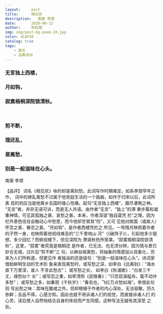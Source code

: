 ```yaml
---
layout:     post
title:      相见欢
description:   南唐 李煜
date:       2020-06-13
author:     听松阁
img: img/post-bg-poem-10.jpg
color: 4CAF50
catalog: true
tags:
    - 美文
    - 古典诗词
---
```



### 无言独上西楼， 
### 月如钩， 
### 寂寞梧桐深院锁清秋。
&nbsp;
### 剪不断， 
### 理还乱， 
### 是离愁，
### 别是一般滋味在心头。


南唐 李煜


【品评】 
词名《相见欢》咏的却是离别愁。此词写作时期难定。如系李煜早年之作， 
词中的缭乱离愁不过属于他宫庭生活的一个插曲，如作于归宋以后，此词所表 
现的则应当是他离乡去国的锥心怆痛。起句“无言独上西楼”，摄尽凄惋之神。 
“无言”者，并非无语可诉，而是无人共语。由作者“无言”、“独上”的滞 
重步履和凝重神情，可见其孤独之甚、哀愁之甚。本来，作者深谙“独自莫凭 
栏”之理，因为栏外景色往往会触动心中愁思，而今他却甘冒其“险”，又可 
见他对故国（或故人）怀念之甚、眷恋之甚。“月如钩”，是作者西楼凭栏之 
所见。一弯残月映照着作者的孑然一身，也映照着他视线难及的“三千里地山 
河”（《破阵子》），引起他多少遐想、多少回忆？而俯视楼下，但见深院为 
萧飒秋色所笼罩。“寂寞梧桐深院锁清秋”，这里，“寂寞”者究竟是梧桐还 
是作者，已无法、也无须分辨，因为情与景已妙合无垠。过片后“剪不断”三 
句，以麻丝喻离愁，将抽象的情感加以具象化，历来为人们所称道，但更见作 
者独诣的还是结句：“别是一般滋味在心头”。诗词家借助鲜明生动的艺术形 
象来表现离愁时，或写愁之深，如李白《远离别》：“海水直下万里深，谁人 
不言此愁古”； 或写愁之长， 如李白《秋浦歌》：“白发三千丈，缘愁似个 
长”；或写恋之重，如李清照《武陵春》：“只恐双溪艋舟，载不动许多愁”； 
或写愁之多，如秦观《千秋岁》：“春去也，飞红万点愁如海”。李煜此句则 
写出愁之味：其味在酸咸之外，但却根植于作者的内心深处，无法驱散，历久 
弥鲜；舌品不得，心感方知。因此也就不用诉诸人们的视觉，而直接诉诸人们 
的心灵，读后使人自然地结合自身的体验而产生同感。这种写法无疑有其深至 
之处。 

